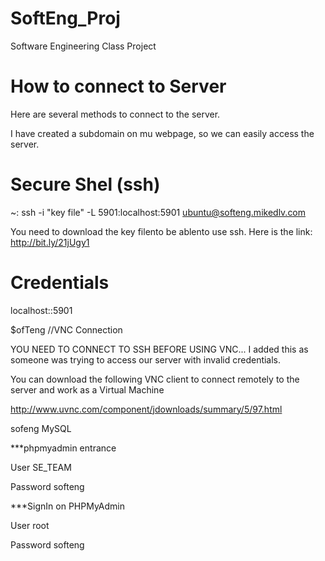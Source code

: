 # SoftEng_Proj
Software Engineering Class Project


# How to connect to Server
Here are several methods to connect to the server.

I have created a subdomain on mu webpage, so we can easily access the server.

# Secure Shel (ssh)
~: ssh -i "key file" -L 5901:localhost:5901 ubuntu@softeng.mikedlv.com

You need to download the key filento be ablento use ssh. Here is the link:
http://bit.ly/21jUgy1

# Credentials

localhost::5901

$ofTeng //VNC Connection

YOU NEED TO CONNECT TO SSH BEFORE USING VNC... I added this as someone was trying to access our server with invalid credentials.

You can download the following VNC client to connect remotely to the server and work as a Virtual Machine

http://www.uvnc.com/component/jdownloads/summary/5/97.html

sofeng MySQL

***phpmyadmin entrance

User	SE_TEAM

Password	softeng

***SignIn	on PHPMyAdmin

User root

Password	softeng
